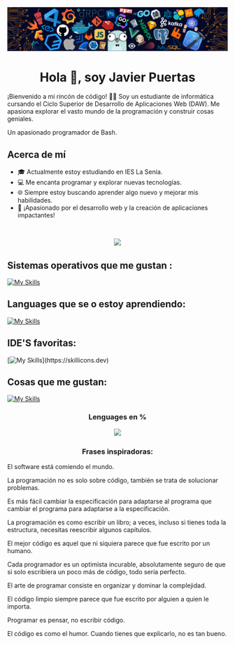 
<img src="./encabezado.png"/>



<h1 align="center">Hola 👋, soy Javier Puertas </h1>

¡Bienvenido a mi rincón de código! 👨‍💻 Soy un estudiante de informática cursando el Ciclo Superior de Desarrollo de Aplicaciones Web (DAW). Me apasiona explorar el vasto mundo de la programación y construir cosas geniales.

Un apasionado programador de Bash.

## Acerca de mí

- 🎓 Actualmente estoy estudiando en IES La Senia.
- 💻 Me encanta programar y explorar nuevas tecnologías.
- 🌐 Siempre estoy buscando aprender algo nuevo y mejorar mis habilidades.
- 🚀 ¡Apasionado por el desarrollo web y la creación de aplicaciones impactantes!
<br>
<p align="center">
  <img src="https://github-readme-stats.vercel.app/api?username=jaavii004&theme=blue-green"/>
</p>

## Sistemas operativos que me gustan :
[![My Skills](https://skillicons.dev/icons?i=linux,raspberrypi)](https://skillicons.dev)

<!--![MacOS](https://img.shields.io/badge/mac%20os-000000?style=for-the-badge&logo=apple&logoColor=white)
![Windows 10](https://img.shields.io/badge/Windows-0078D6?style=for-the-badge&logo=windows&logoColor=white)
-->

## Languages que se o estoy aprendiendo: 
[![My Skills](https://skillicons.dev/icons?i=bash,arduino,java,html,css,php,py)](https://skillicons.dev)
<!--
![Python Badge](https://img.shields.io/badge/Python-FFD43B?style=for-the-badge&logo=python&logoColor=blue)
[![HTML Badge](https://img.shields.io/badge/html5-%23E34F26.svg?style=for-the-badge&logo=html5&logoColor=white)](https://www.w3schools.com/html/)
[![CSS Badge](https://img.shields.io/badge/CSS-239120?&style=for-the-badge&logo=css3&logoColor=whit)](https://www.w3schools.com/css)
[![Java Badge](https://img.shields.io/badge/Java-ED8B00?style=for-the-badge&logo=java&logoColor=white)](https://docs.microsoft.com/es-es/powershell/)
-->
## IDE'S favoritas:
[![My Skills](https://skillicons.dev/icons?i=vscode,vim,)](https://skillicons.dev)
<!--
![Visual](https://img.shields.io/badge/Visual_Studio_Code-0078D4?style=for-the-badge&logo=visual%20studio%20code&logoColor=white) 
![IntelIJ](https://img.shields.io/badge/IntelliJ_IDEA-000000.svg?style=for-the-badge&logo=intellij-idea&logoColor=whit)
![Vim](https://img.shields.io/badge/VIM-%2311AB00.svg?&style=for-the-badge&logo=vim&logoColor=white)
-->

## Cosas que me gustan:
[![My Skills](https://skillicons.dev/icons?i=mysql,nginx,docker,firebase,androidstudio,github,gitlab,stackoverflow)](https://skillicons.dev)
<!--
![MySQL](	https://img.shields.io/badge/MySQL-005C84?style=for-the-badge&logo=mysql&logoColor=white)
![Figma](https://img.shields.io/badge/Figma-F24E1E?style=for-the-badge&logo=figma&logoColor=white)
![FreeCodeCamp](https://img.shields.io/badge/freecodecamp-27273D?style=for-the-badge&logo=freecodecamp&logoColor=white)
![Apache](https://img.shields.io/badge/Apache-D22128?style=for-the-badge&logo=Apache&logoColor=white)
![Docker](https://img.shields.io/badge/Docker-2CA5E0?style=for-the-badge&logo=docker&logoColor=white)
![FireBase Login Google](https://img.shields.io/badge/firebase-ffca28?style=for-the-badge&logo=firebase&logoColor=black)
![Discord](https://img.shields.io/badge/Discord-5865F2?style=for-the-badge&logo=discord&logoColor=white)
![Spotify](https://img.shields.io/badge/Spotify-1ED760?&style=for-the-badge&logo=spotify&logoColor=white)
![VirtualBOX](https://img.shields.io/badge/VirtualBox-21416b?style=for-the-badge&logo=VirtualBox&logoColor=white)
![Reddit](https://img.shields.io/badge/Reddit-FF4500?style=for-the-badge&logo=reddit&logoColor=white)
-->



<h3 align="center">Lenguages en %</h3>
<p align="center">
  <img src="https://github-readme-stats.vercel.app/api/top-langs/?username=jaavii004&theme=blue-green"/>
</p>

<h3 align="center">Frases inspiradoras:</h3>
<p>El software está comiendo el mundo.</p>
<p>La programación no es solo sobre código, también se trata de solucionar problemas.</p>
<p>Es más fácil cambiar la especificación para adaptarse al programa que cambiar el programa para adaptarse a la especificación.</p>
<p>La programación es como escribir un libro; a veces, incluso si tienes toda la estructura, necesitas reescribir algunos capítulos.</p>
<p>El mejor código es aquel que ni siquiera parece que fue escrito por un humano.</p>
<p>Cada programador es un optimista incurable, absolutamente seguro de que si solo escribiera un poco más de código, todo sería perfecto.</p>
<p>El arte de programar consiste en organizar y dominar la complejidad.</p>
<p>El código limpio siempre parece que fue escrito por alguien a quien le importa.</p>
<p>Programar es pensar, no escribir código.</p>
<p>El código es como el humor. Cuando tienes que explicarlo, no es tan bueno.</p>
